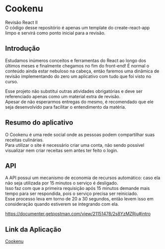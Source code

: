 # Cookenu

Revisão React II<br>
O código desse repositório é apenas um template do create-react-app limpo e servirá como ponto inicial para a revisão.

## Introdução

Estudamos inúmeros conceitos e ferramentas do React ao longo dos últimos meses e finalmente chegamos no fim do front-end! É normal o conteúdo ainda estar nebuloso na cabeça, então faremos uma dinâmica de revisão implementando do zero um aplicativo com tudo que foi visto no curso.

Esse projeto não substitui outras atividades obrigatórias e deve ser referenciado apenas como um material extra de revisão.<br>
Apesar de não esperarmos entregas do mesmo, é recomendado que ele seja desenvolvido para facilitar o entendimento da matéria.

## Resumo do aplicativo

O Cookenu é uma rede social onde as pessoas podem compartilhar suas receitas culinárias.<br>
Para utilizar o site é necessário criar uma conta, não sendo possível visualizar nem criar receitas sem antes ter feito o login.

## API

A API possui um mecanismo de economia de recursos automático: caso ela não seja utilizada por 15 minutos o serviço é desligado.<br>
Isso faz com que a primeira requisição após 15 minutos demande mais tempo para ser respondida, pois o serviço precisa ser reiniciado.<br>
Esse processo leva em torno de 20 a 30 segundos, então levem isso em consideração quando estiverem se integrando com ela.

https://documenter.getpostman.com/view/21151478/2s8YzMZRju#intro

## Link da Aplicação
<a target="_blank" href="https://cookenu-d.surge.sh">Cookenu</a>